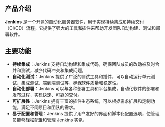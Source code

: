 ## 产品介绍

**Jenkins** 是一个开源的自动化服务器软件，用于实现持续集成和持续交付（CI/CD）流程。它提供了强大的工具和插件来帮助开发团队自动构建、测试和部署软件。

## 主要功能

- **持续集成**：Jenkins 支持自动构建和集成代码，确保团队成员的改动被及时合并和测试，减少代码冲突和集成问题。
- **自动化测试**：Jenkins 提供了广泛的测试工具和插件，可以自动运行单元测试、集成测试、端到端测试等，确保软件质量和稳定性。
- **自动化部署**：Jenkins 可以与各种部署工具和平台集成，自动化软件的部署和发布过程，实现快速、可靠的交付。
- **可扩展性**：Jenkins 拥有丰富的插件生态系统，可以根据需求扩展和定制功能，满足不同项目和团队的需求。
- **易于配置和管理**：Jenkins 提供了用户友好的界面和脚本化配置选项，使管理员能够轻松配置和管理 Jenkins 实例。
